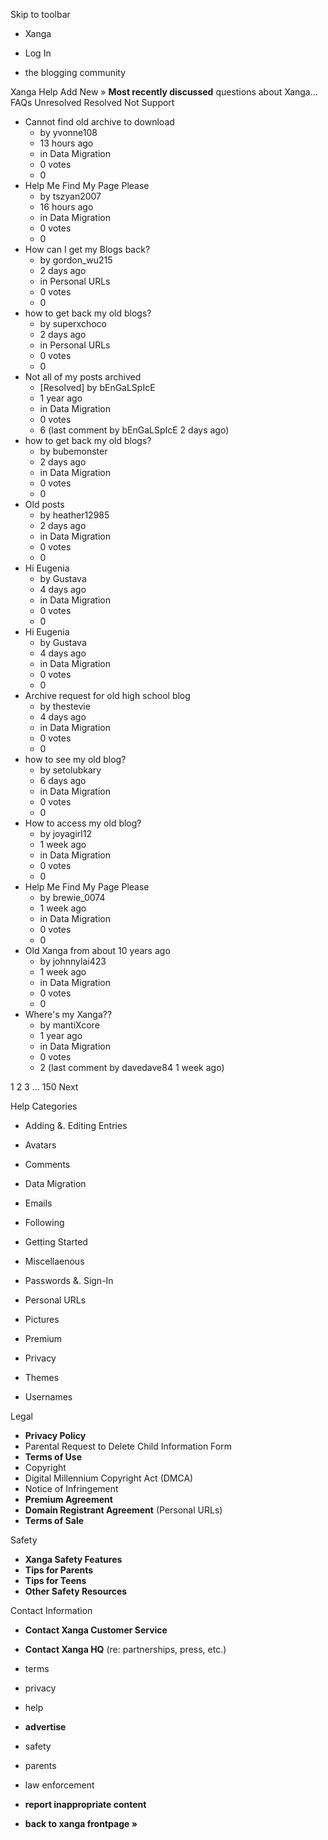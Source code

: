 Skip to toolbar

*   Xanga

*   Log In

*   the blogging community

Xanga Help Add New » **Most recently discussed** questions about Xanga… FAQs Unresolved Resolved Not Support

*   Cannot find old archive to download
    *   by yvonne108
    *   13 hours ago
    *   in Data Migration
    *   0 votes
    *   0
*   Help Me Find My Page Please
    *   by tszyan2007
    *   16 hours ago
    *   in Data Migration
    *   0 votes
    *   0
*   How can I get my Blogs back?
    *   by gordon\_wu215
    *   2 days ago
    *   in Personal URLs
    *   0 votes
    *   0
*   how to get back my old blogs?
    *   by superxchoco
    *   2 days ago
    *   in Personal URLs
    *   0 votes
    *   0
*   Not all of my posts archived
    *   \[Resolved\] by bEnGaLSpIcE
    *   1 year ago
    *   in Data Migration
    *   0 votes
    *   6 (last comment by bEnGaLSpIcE 2 days ago)
*   how to get back my old blogs?
    *   by bubemonster
    *   2 days ago
    *   in Data Migration
    *   0 votes
    *   0
*   Old posts
    *   by heather12985
    *   2 days ago
    *   in Data Migration
    *   0 votes
    *   0
*   Hi Eugenia
    *   by Gustava
    *   4 days ago
    *   in Data Migration
    *   0 votes
    *   0
*   Hi Eugenia
    *   by Gustava
    *   4 days ago
    *   in Data Migration
    *   0 votes
    *   0
*   Archive request for old high school blog
    *   by thestevie
    *   4 days ago
    *   in Data Migration
    *   0 votes
    *   0
*   how to see my old blog?
    *   by setolubkary
    *   6 days ago
    *   in Data Migration
    *   0 votes
    *   0
*   How to access my old blog?
    *   by joyagirl12
    *   1 week ago
    *   in Data Migration
    *   0 votes
    *   0
*   Help Me Find My Page Please
    *   by brewie\_0074
    *   1 week ago
    *   in Data Migration
    *   0 votes
    *   0
*   Old Xanga from about 10 years ago
    *   by johnnylai423
    *   1 week ago
    *   in Data Migration
    *   0 votes
    *   0
*   Where's my Xanga??
    *   by mantiXcore
    *   1 year ago
    *   in Data Migration
    *   0 votes
    *   2 (last comment by davedave84 1 week ago)

1 2 3 ... 150 Next

Help Categories

*   Adding &. Editing Entries
*   Avatars
*   Comments
*   Data Migration
*   Emails
*   Following
*   Getting Started
*   Miscellaenous

*   Passwords &. Sign-In
*   Personal URLs
*   Pictures
*   Premium
*   Privacy
*   Themes
*   Usernames

Legal

*   **Privacy Policy**
*   Parental Request to Delete Child Information Form
*   **Terms of Use**
*   Copyright
*   Digital Millennium Copyright Act (DMCA)
*   Notice of Infringement
*   **Premium Agreement**
*   **Domain Registrant Agreement** (Personal URLs)
*   **Terms of Sale**

Safety

*   **Xanga Safety Features**
*   **Tips for Parents**
*   **Tips for Teens**
*   **Other Safety Resources**

Contact Information

*   **Contact Xanga Customer Service**
*   **Contact Xanga HQ** (re: partnerships, press, etc.)

*   terms
*   privacy
*   help
*   **advertise**

*   safety
*   parents
*   law enforcement
*   **report inappropriate content**

*   **back to xanga frontpage »**